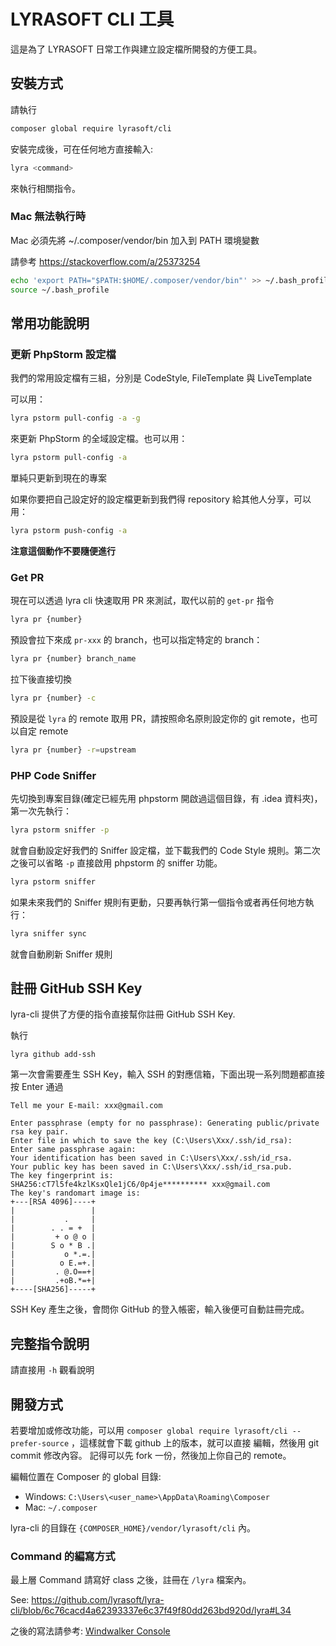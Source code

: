 # LYRASOFT CLI 工具

這是為了 LYRASOFT 日常工作與建立設定檔所開發的方便工具。

## 安裝方式

請執行

```bash
composer global require lyrasoft/cli
```

安裝完成後，可在任何地方直接輸入:

```bash
lyra <command>
```

來執行相關指令。

### Mac 無法執行時

Mac 必須先將 ~/.composer/vendor/bin 加入到 PATH 環境變數

請參考 https://stackoverflow.com/a/25373254

```bash
echo 'export PATH="$PATH:$HOME/.composer/vendor/bin"' >> ~/.bash_profile
source ~/.bash_profile
```

## 常用功能說明

### 更新 PhpStorm 設定檔

我們的常用設定檔有三組，分別是 CodeStyle, FileTemplate 與 LiveTemplate

可以用：

```bash
lyra pstorm pull-config -a -g
```

來更新 PhpStorm 的全域設定檔。也可以用：

```bash
lyra pstorm pull-config -a
```

單純只更新到現在的專案

如果你要把自己設定好的設定檔更新到我們得 repository 給其他人分享，可以用：

```bash
lyra pstorm push-config -a
```

**注意這個動作不要隨便進行**

### Get PR

現在可以透過 lyra cli 快速取用 PR 來測試，取代以前的 `get-pr` 指令

```bash
lyra pr {number}
```

預設會拉下來成 `pr-xxx` 的 branch，也可以指定特定的 branch：

```bash
lyra pr {number} branch_name
```

拉下後直接切換

```bash
lyra pr {number} -c
```

預設是從 `lyra` 的 remote 取用 PR，請按照命名原則設定你的 git remote，也可以自定 remote

```bash
lyra pr {number} -r=upstream
```

### PHP Code Sniffer

先切換到專案目錄(確定已經先用 phpstorm 開啟過這個目錄，有 .idea 資料夾)，第一次先執行：

```bash
lyra pstorm sniffer -p
```

就會自動設定好我們的 Sniffer 設定檔，並下載我們的 Code Style 規則。第二次之後可以省略 `-p` 直接啟用 phpstorm 的 sniffer 功能。

```bash
lyra pstorm sniffer
```

如果未來我們的 Sniffer 規則有更動，只要再執行第一個指令或者再任何地方執行：

```bash
lyra sniffer sync
```

就會自動刷新 Sniffer 規則

## 註冊 GitHub SSH Key

lyra-cli 提供了方便的指令直接幫你註冊 GitHub SSH Key.

執行

```
lyra github add-ssh
```

第一次會需要產生 SSH Key，輸入 SSH 的對應信箱，下面出現一系列問題都直接按 Enter 通過

```
Tell me your E-mail: xxx@gmail.com

Enter passphrase (empty for no passphrase): Generating public/private rsa key pair.
Enter file in which to save the key (C:\Users\Xxx/.ssh/id_rsa):
Enter same passphrase again:
Your identification has been saved in C:\Users\Xxx/.ssh/id_rsa.
Your public key has been saved in C:\Users\Xxx/.ssh/id_rsa.pub.
The key fingerprint is:
SHA256:cT7l5fe4kzlKsxQle1jC6/0p4je********** xxx@gmail.com
The key's randomart image is:
+---[RSA 4096]----+
|                 |
|           .     |
|        . . = +  |
|         + o @ o |
|        S o * B .|
|           o *.=.|
|          o E.=+.|
|         . @.O==+|
|         .+oB.*=+|
+----[SHA256]-----+
```

SSH Key 產生之後，會問你 GitHub 的登入帳密，輸入後便可自動註冊完成。

## 完整指令說明

請直接用 `-h` 觀看說明

## 開發方式

若要增加或修改功能，可以用 `composer global require lyrasoft/cli --prefer-source` ，這樣就會下載 github 上的版本，就可以直接
編輯，然後用 git commit 修改內容。 記得可以先 fork 一份，然後加上你自己的 remote。

編輯位置在 Composer 的 global 目錄:

- Windows: `C:\Users\<user_name>\AppData\Roaming\Composer`
- Mac: `~/.composer`

lyra-cli 的目錄在 `{COMPOSER_HOME}/vendor/lyrasoft/cli` 內。

### Command 的編寫方式

最上層 Command 請寫好 class 之後，註冊在 `/lyra` 檔案內。

See: https://github.com/lyrasoft/lyra-cli/blob/6c76cacd4a62393337e6c37f49f80dd263bd920d/lyra#L34

之後的寫法請參考: [Windwalker Console](https://github.com/ventoviro/windwalker-console#windwalker-console)
